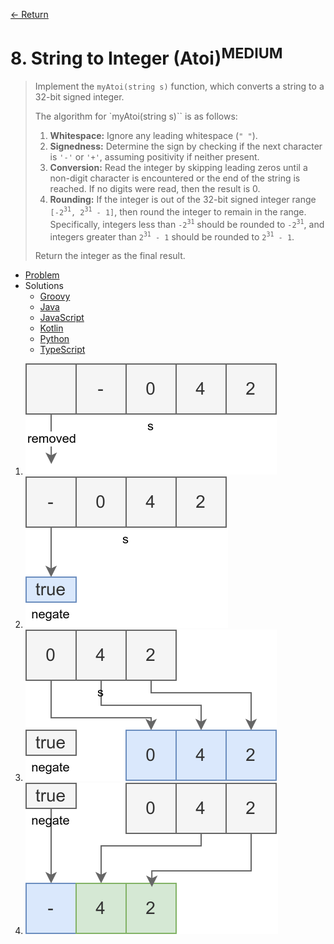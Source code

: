 [&larr; Return](https://hanggrian.github.io/grind-leetcode/)

# 8. String to Integer (Atoi)<sup>MEDIUM</sup>

> Implement the `myAtoi(string s)` function, which converts a string to a 32-bit
  signed integer.
>
> The algorithm for `myAtoi(string s)`` is as follows:
>
> 1.  **Whitespace:** Ignore any leading whitespace (`" "`).
> 1.  **Signedness:** Determine the sign by checking if the next character is
      `'-'` or `'+'`, assuming positivity if neither present.
> 1.  **Conversion:** Read the integer by skipping leading zeros until a
      non-digit character is encountered or the end of the string is reached. If
      no digits were read, then the result is 0.
> 1.  **Rounding:** If the integer is out of the 32-bit signed integer range
      `[-2`<sup>`31`</sup>`, 2`<sup>`31`</sup>` - 1]`, then round the integer to
      remain in the range. Specifically, integers less than `-2`<sup>`31`</sup>
      should be rounded to `-2`<sup>`31`</sup>, and integers greater than
      `2`<sup>`31`</sup>` - 1` should be rounded to `2`<sup>`31`</sup>` - 1`.
>
> Return the integer as the final result.

- [Problem](https://leetcode.com/problems/string-to-integer-atoi/)
- Solutions
  - [Groovy](https://github.com/hanggrian/grind-leetcode/blob/main/groovy/src/main/groovy/problems1_100/StringToIntegerAtoi.groovy)
  - [Java](https://github.com/hanggrian/grind-leetcode/blob/main/java/src/main/java/problems1_100/StringToIntegerAtoi.java)
  - [JavaScript](https://github.com/hanggrian/grind-leetcode/blob/main/javascript/src/problems1_100/string-to-integer-atoi.js)
  - [Kotlin](https://github.com/hanggrian/grind-leetcode/blob/main/kotlin/src/main/kotlin/problems1_100/StringToIntegerAtoi.kt)
  - [Python](https://github.com/hanggrian/grind-leetcode/blob/main/python/src/problems1_100/string_to_integer_atoi.py)
  - [TypeScript](https://github.com/hanggrian/grind-leetcode/blob/main/typescript/src/problems1_100/string-to-integer-atoi.ts)

1.  ![](https://github.com/hanggrian/grind-leetcode/raw/assets/problems1_100/string-to-integer-atoi1.svg)
1.  ![](https://github.com/hanggrian/grind-leetcode/raw/assets/problems1_100/string-to-integer-atoi2.svg)
1.  ![](https://github.com/hanggrian/grind-leetcode/raw/assets/problems1_100/string-to-integer-atoi3.svg)
1.  ![](https://github.com/hanggrian/grind-leetcode/raw/assets/problems1_100/string-to-integer-atoi4.svg)
